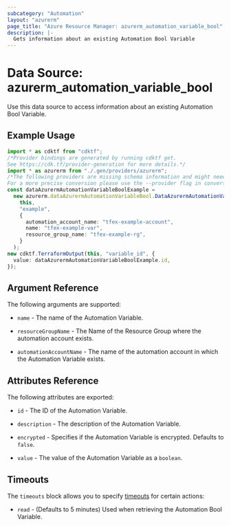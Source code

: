 ```yaml
---
subcategory: "Automation"
layout: "azurerm"
page_title: "Azure Resource Manager: azurerm_automation_variable_bool"
description: |-
  Gets information about an existing Automation Bool Variable
---
```


# Data Source: azurerm\_automation\_variable\_bool

Use this data source to access information about an existing Automation Bool Variable.

## Example Usage

```typescript
import * as cdktf from "cdktf";
/*Provider bindings are generated by running cdktf get.
See https://cdk.tf/provider-generation for more details.*/
import * as azurerm from "./.gen/providers/azurerm";
/*The following providers are missing schema information and might need manual adjustments to synthesize correctly: azurerm.
For a more precise conversion please use the --provider flag in convert.*/
const dataAzurermAutomationVariableBoolExample =
  new azurerm.dataAzurermAutomationVariableBool.DataAzurermAutomationVariableBool(
    this,
    "example",
    {
      automation_account_name: "tfex-example-account",
      name: "tfex-example-var",
      resource_group_name: "tfex-example-rg",
    }
  );
new cdktf.TerraformOutput(this, "variable_id", {
  value: dataAzurermAutomationVariableBoolExample.id,
});

```

## Argument Reference

The following arguments are supported:

*   `name` - The name of the Automation Variable.

*   `resourceGroupName` - The Name of the Resource Group where the automation account exists.

*   `automationAccountName` - The name of the automation account in which the Automation Variable exists.

## Attributes Reference

The following attributes are exported:

*   `id` - The ID of the Automation Variable.

*   `description` - The description of the Automation Variable.

*   `encrypted` - Specifies if the Automation Variable is encrypted. Defaults to `false`.

*   `value` - The value of the Automation Variable as a `boolean`.

## Timeouts

The `timeouts` block allows you to specify [timeouts](https://www.terraform.io/language/resources/syntax#operation-timeouts) for certain actions:

* `read` - (Defaults to 5 minutes) Used when retrieving the Automation Bool Variable.
